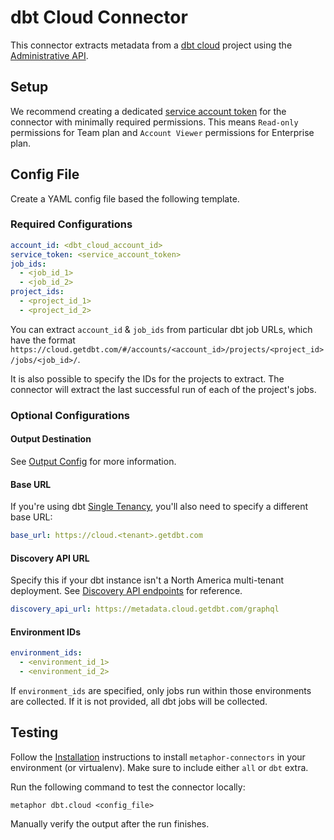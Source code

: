 # dbt Cloud Connector

This connector extracts metadata from a [dbt cloud](https://www.getdbt.com/product/what-is-dbt/) project using the [Administrative API](https://docs.getdbt.com/docs/dbt-cloud/dbt-cloud-api/admin-cloud-api).

## Setup

We recommend creating a dedicated [service account token](https://docs.getdbt.com/docs/dbt-cloud/dbt-cloud-api/service-tokens) for the connector with minimally required permissions. This means `Read-only` permissions for Team plan and `Account Viewer` permissions for Enterprise plan.

## Config File

Create a YAML config file based the following template.

### Required Configurations

```yaml
account_id: <dbt_cloud_account_id>
service_token: <service_account_token>
job_ids:
  - <job_id_1>
  - <job_id_2>
project_ids:
  - <project_id_1>
  - <project_id_2>
```

You can extract `account_id` & `job_ids` from particular dbt job URLs, which have the format `https://cloud.getdbt.com/#/accounts/<account_id>/projects/<project_id>/jobs/<job_id>/`.

It is also possible to specify the IDs for the projects to extract. The connector will extract the last successful run of each of the project's jobs.

### Optional Configurations

#### Output Destination

See [Output Config](../common/docs/output.md) for more information.

#### Base URL

If you're using dbt [Single Tenancy](https://docs.getdbt.com/docs/cloud/about-cloud/tenancy#single-tenant), you'll also need to specify a different base URL:

```yaml
base_url: https://cloud.<tenant>.getdbt.com
```

#### Discovery API URL

Specify this if your dbt instance isn't a North America multi-tenant deployment. See [Discovery API endpoints](https://docs.getdbt.com/docs/dbt-cloud-apis/discovery-querying#discovery-api-endpoints) for reference.

```yaml
discovery_api_url: https://metadata.cloud.getdbt.com/graphql
```

#### Environment IDs

```yaml
environment_ids:
  - <environment_id_1>
  - <environment_id_2>
```

If `environment_ids` are specified, only jobs run within those environments are collected. If it is not provided, all dbt jobs will be collected.

## Testing

Follow the [Installation](../../README.md) instructions to install `metaphor-connectors` in your environment (or virtualenv). Make sure to include either `all` or `dbt` extra.

Run the following command to test the connector locally:

```shell
metaphor dbt.cloud <config_file>
```

Manually verify the output after the run finishes.
